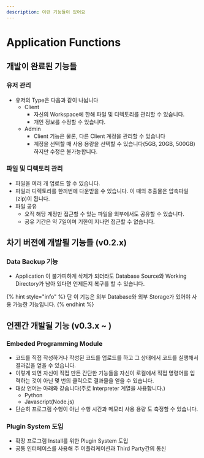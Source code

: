 ```yaml
---
description: 이런 기능들이 있어요
---
```


# Application Functions

## 개발이 완료된 기능들

### 유저 관리

* 유저의 Type은 다음과 같이 나뉩니다
  * Client
    * 자신의 Workspace에 한해 파일 및 디렉토리를 관리할 수 있습니다.
    * 개인 정보를 수정할 수 있습니다.
  * Admin
    * Client 기능은 물론, 다른 Client 계정을 관리할 수 있습니다
    * 계정을 선택할 때 사용 용량을 선택할 수 있습니다(5GB, 20GB, 500GB) 하지만 수정은 불가능합니다.

### 파일 및 디렉토리 관리

* 파일을 여러 개 업로드 할 수 있습니다.
* 파일과 디렉토리를 한꺼번에 다운받을 수 있습니다. 이 때의 추출물은 압축파일(zip)이 됩니다.
* 파일 공유
  * 오직 해당 계정만 접근할 수 있는 파일을 외부에서도 공유할 수 있습니다.
  * 공유 기간은 약 7일이며 기한이 지나면 접근할 수 없습니다.

## 차기 버전에 개발될 기능들 (v0.2.x)

### Data Backup 기능

* Application 이 불가피하게 삭제가 되더라도 Database Source와 Working Directory가 남아 있다면 언제든지 복구를 할 수 있습니다.

{% hint style="info" %}
단 이 기능은 외부 Database와 외부 Storage가 있어야 사용 가능한 기능입니다.
{% endhint %}



## 언젠간 개발될 기능 (v0.3.x \~ )

### Embeded Programming Module

*  코드를 직접 작성하거나 작성된 코드를 업로드를 하고 그 상태에서 코드를 실행해서 결과값을 얻을 수 있습니다.
* 이렇게 되면 자신이 직접 만든 간단한 기능들을 자신이 로컬에서 직접 명령어를 입력하는 것이 아닌 몇 번의 클릭으로 결과물을 얻을 수 있습니다.
* 대상 언어는 아래와 같습니다(주로 Interpreter 계열을 사용합니다.)
  * Python
  * Javascript(Node.js)
* 단순히 프로그램 수행이 아닌 수행 시간과 메모리 사용 용량 도 측정할 수 있습니다.

### Plugin System 도입

* 확장 프로그램 Install를 위한 Plugin System 도입
* 공통 인터페이스를 사용해 주 어플리케이션과 Third  Party간의 통신
